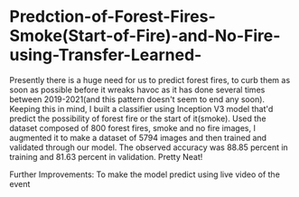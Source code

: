 # Predction-of-Forest-Fires-Smoke(Start-of-Fire)-and-No-Fire-using-Transfer-Learned-
Presently there is a huge need for us to predict forest fires, to curb them as soon as possible before it wreaks havoc as it has done several times between 2019-2021(and this pattern doesn't seem to end any soon). Keeping this in mind, I built a classifier using Inception V3 model that'd predict the possibility of forest fire or the start of it(smoke). Used the dataset composed of 800 forest fires, smoke and no fire images, I augmented it to make a dataset of 5794 images and then trained and validated through our model. The observed accuracy was 88.85 percent in training and 81.63 percent in validation. Pretty Neat!

Further Improvements: To make the model predict using live video of the event
